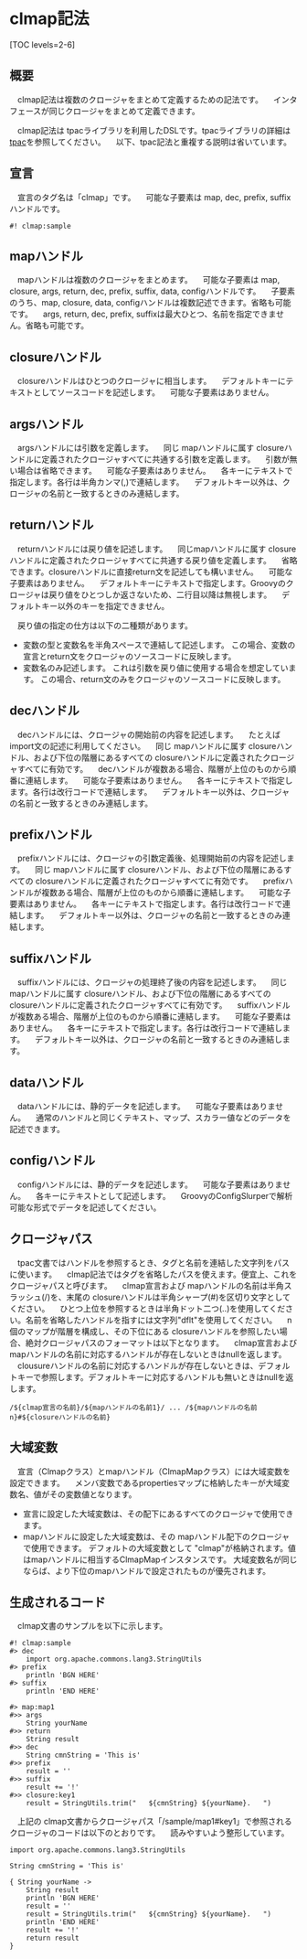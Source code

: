 # clmap記法

[TOC levels=2-6]

## 概要

　clmap記法は複数のクロージャをまとめて定義するための記法です。
　インタフェースが同じクロージャをまとめて定義できます。

　clmap記法は tpacライブラリを利用したDSLです。tpacライブラリの詳細は [tpac](/maven/tpac/)を参照してください。
　以下、tpac記法と重複する説明は省いています。

## 宣言

　宣言のタグ名は「clmap」です。
　可能な子要素は map, dec, prefix, suffixハンドルです。

```
#! clmap:sample
```

## mapハンドル

　mapハンドルは複数のクロージャをまとめます。
　可能な子要素は map, closure, args, return, dec, prefix, suffix, data, configハンドルです。
　子要素のうち、map, closure, data, configハンドルは複数記述できます。省略も可能です。
　args, return, dec, prefix, suffixは最大ひとつ、名前を指定できません。省略も可能です。

## closureハンドル

　closureハンドルはひとつのクロージャに相当します。
　デフォルトキーにテキストとしてソースコードを記述します。
　可能な子要素はありません。

## argsハンドル

　argsハンドルには引数を定義します。
　同じ mapハンドルに属す closureハンドルに定義されたクロージャすべてに共通する引数を定義します。
　引数が無い場合は省略できます。
　可能な子要素はありません。
　各キーにテキストで指定します。各行は半角カンマ(,)で連結します。
　デフォルトキー以外は、クロージャの名前と一致するときのみ連結します。

## returnハンドル

　returnハンドルには戻り値を記述します。
　同じmapハンドルに属す closureハンドルに定義されたクロージャすべてに共通する戻り値を定義します。
　省略できます。closureハンドルに直接return文を記述しても構いません。
　可能な子要素はありません。
　デフォルトキーにテキストで指定します。Groovyのクロージャは戻り値をひとつしか返さないため、二行目以降は無視します。
　デフォルトキー以外のキーを指定できません。

　戻り値の指定の仕方は以下の二種類があります。

* 変数の型と変数名を半角スペースで連結して記述します。
  この場合、変数の宣言とreturn文をクロージャのソースコードに反映します。
* 変数名のみ記述します。
  これは引数を戻り値に使用する場合を想定しています。
  この場合、return文のみをクロージャのソースコードに反映します。

## decハンドル

　decハンドルには、クロージャの開始前の内容を記述します。
　たとえば import文の記述に利用してください。
　同じ mapハンドルに属す closureハンドル、および下位の階層にあるすべての closureハンドルに定義されたクロージャすべてに有効です。
　decハンドルが複数ある場合、階層が上位のものから順番に連結します。
　可能な子要素はありません。
　各キーにテキストで指定します。各行は改行コードで連結します。
　デフォルトキー以外は、クロージャの名前と一致するときのみ連結します。

## prefixハンドル

　prefixハンドルには、クロージャの引数定義後、処理開始前の内容を記述します。
　同じ mapハンドルに属す closureハンドル、および下位の階層にあるすべての closureハンドルに定義されたクロージャすべてに有効です。
　prefixハンドルが複数ある場合、階層が上位のものから順番に連結します。
　可能な子要素はありません。
　各キーにテキストで指定します。各行は改行コードで連結します。
　デフォルトキー以外は、クロージャの名前と一致するときのみ連結します。

## suffixハンドル

　suffixハンドルには、クロージャの処理終了後の内容を記述します。
　同じ mapハンドルに属す closureハンドル、および下位の階層にあるすべての closureハンドルに定義されたクロージャすべてに有効です。
　suffixハンドルが複数ある場合、階層が上位のものから順番に連結します。
　可能な子要素はありません。
　各キーにテキストで指定します。各行は改行コードで連結します。
　デフォルトキー以外は、クロージャの名前と一致するときのみ連結します。

## dataハンドル

　dataハンドルには、静的データを記述します。
　可能な子要素はありません。
　通常のハンドルと同じくテキスト、マップ、スカラー値などのデータを記述できます。

## configハンドル

　configハンドルには、静的データを記述します。
　可能な子要素はありません。
　各キーにテキストとして記述します。
　GroovyのConfigSlurperで解析可能な形式でデータを記述してください。

## クロージャパス

　tpac文書ではハンドルを参照するとき、タグと名前を連結した文字列をパスに使います。
　clmap記法ではタグを省略したパスを使えます。便宜上、これをクロージャパスと呼びます。
　clmap宣言および mapハンドルの名前は半角スラッシュ(/)を、末尾の closureハンドルは半角シャープ(#)を区切り文字としてください。
　ひとつ上位を参照するときは半角ドット二つ(..)を使用してください。名前を省略したハンドルを指すには文字列"dflt"を使用してください。
　n個のマップが階層を構成し、その下位にある closureハンドルを参照したい場合、絶対クロージャパスのフォーマットは以下となります。
　clmap宣言およびmapハンドルの名前に対応するハンドルが存在しないときはnullを返します。
　clousureハンドルの名前に対応するハンドルが存在しないときは、デフォルトキーで参照します。デフォルトキーに対応するハンドルも無いときはnullを返します。

```
/${clmap宣言の名前}/${mapハンドルの名前1}/ ... /${mapハンドルの名前n}#${closureハンドルの名前}
```

## 大域変数

　宣言（Clmapクラス）とmapハンドル（ClmapMapクラス）には大域変数を設定できます。
　メンバ変数であるpropertiesマップに格納したキーが大域変数名、値がその変数値となります。

* 宣言に設定した大域変数は、その配下にあるすべてのクロージャで使用できます。
* mapハンドルに設定した大域変数は、その mapハンドル配下のクロージャで使用できます。
  デフォルトの大域変数として "clmap"が格納されます。値はmapハンドルに相当するClmapMapインスタンスです。
  大域変数名が同じならば、より下位のmapハンドルで設定されたものが優先されます。

## 生成されるコード

　clmap文書のサンプルを以下に示します。

```
#! clmap:sample
#> dec
	import org.apache.commons.lang3.StringUtils
#> prefix
	println 'BGN HERE'
#> suffix
	println 'END HERE'

#> map:map1
#>> args
	String yourName
#>> return
	String result
#>> dec
	String cmnString = 'This is'
#>> prefix
	result = ''
#>> suffix
	result += '!'
#>> closure:key1
	result = StringUtils.trim("   ${cmnString} ${yourName}.   ")
```

　上記の clmap文書からクロージャパス「/sample/map1#key1」で参照されるクロージャのコードは以下のとおりです。
　読みやすいよう整形しています。

```
import org.apache.commons.lang3.StringUtils

String cmnString = 'This is'

{ String yourName ->
	String result
	println 'BGN HERE'
	result = ''
	result = StringUtils.trim("   ${cmnString} ${yourName}.   ")
	println 'END HERE'
	result += '!'
	return result
}
```
